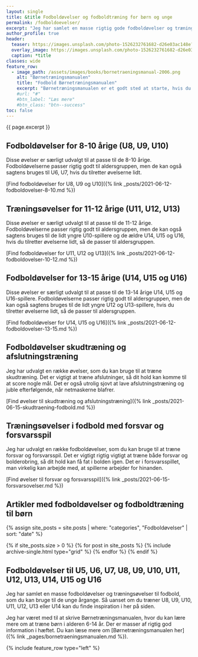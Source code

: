 ```yaml
---
layout: single
title: &title Fodboldøvelser og fodboldtræning for børn og unge
permalink: /fodboldoevelser/
excerpt: "Jeg har samlet en masse rigtig gode fodboldøvelser og træningsøvelser, som du kan bruge til fodboldtræning med børn og unge. Øvelserne passer til U6, U7, U8, U9, U10, U11, U12, U13 og U14, så du kan altså både finde øvelser til de yngste og de ældste børn."
author_profile: true
header:
  teaser: https://images.unsplash.com/photo-1526232761682-d26e03ac148e?ixlib=rb-1.2.1&ixid=eyJhcHBfaWQiOjEyMDd9&auto=format&fit=crop&w=400&q=80
  overlay_image: https://images.unsplash.com/photo-1526232761682-d26e03ac148e?ixlib=rb-1.2.1&ixid=eyJhcHBfaWQiOjEyMDd9&auto=format&fit=crop&w=1900&q=80
  caption: *title
classes: wide
feature_row:
  - image_path: /assets/images/books/bornetraeningsmanual-2006.png
    alt: "Børnetræningsmanualen"
    title: "Fodbold Børnetræningsmanualen"
    excerpt: "Børnetræningsmanualen er et godt sted at starte, hvis du vil have nogle gode grundlæggende fodboldøvelser til din fodboldtræning for børn mellem 6-14 år."
    #url: "#"
    #btn_label: "Læs mere"
    #btn_class: "btn--success"
toc: false
---
```


{{ page.excerpt }}

## Fodboldøvelser for 8-10 årige (U8, U9, U10)

Disse øvelser er særligt udvalgt til at passe til de 8-10 årige. Fodboldøvelserne passer rigtig godt til aldersgruppen, men de kan også sagtens bruges til U6, U7, hvis du tilretter øvelserne lidt.

[Find fodboldøvelser for U8, U9 og U10]({% link _posts/2021-06-12-fodboldovelser-8-10.md %})

## Træningsøvelser for 11-12 årige (U11, U12, U13)

Disse øvelser er særligt udvalgt til at passe til de 11-12 årige. Fodboldøvelserne passer rigtig godt til aldersgruppen, men de kan også sagtens bruges til de lidt yngre U10-spillere og de ældre U14, U15 og U16, hvis du tilretter øvelserne lidt, så de passer til aldersgruppen.

[Find fodboldøvelser for U11, U12 og U13]({% link _posts/2021-06-12-fodboldovelser-10-12.md %})

## Fodboldøvelser for 13-15 årige (U14, U15 og U16)

Disse øvelser er særligt udvalgt til at passe til de 13-14 årige U14, U15 og U16-spillere. Fodboldøvelserne passer rigtig godt til aldersgruppen, men de kan også sagtens bruges til de lidt yngre U12 og U13-spillere, hvis du tilretter øvelserne lidt, så de passer til aldersgruppen.

[Find fodboldøvelser for U14, U15 og U16]({% link _posts/2021-06-12-fodboldovelser-13-15.md %})

## Fodboldøvelser skudtræning og afslutningstræning

Jeg har udvalgt en række øvelser, som du kan bruge til at træne skudtræning. Det er vigtigt at træne afslutninger, så dit hold kan komme til at score nogle mål. Det er også utrolig sjovt at lave afslutningstræning og juble efterfølgende, når netmaskerne blafrer.

[Find øvelser til skudtræning og afslutningstræning]({% link _posts/2021-06-15-skudtraening-fodbold.md %})

## Træningsøvelser i fodbold med forsvar og forsvarsspil

Jeg har udvalgt en række fodboldøvelser, som du kan bruge til at træne forsvar og forsvarsspil. Det er vigtigt rigtig vigtigt at træne både forsvar og bolderobring, så dit hold kan få fat i bolden igen. Det er i forsvarsspillet, man virkelig kan arbejde med, at spillerne arbejder for hinanden.

[Find øvelser til forsvar og forsvarsspil]({% link _posts/2021-06-15-forsvarsovelser.md %})

## Artikler med fodboldøvelser og fodboldtræning til børn

{% assign site_posts = site.posts | where: "categories", "Fodboldøvelser" | sort: "date" %}

<div class="feature__wrapper">
{% if site_posts.size > 0 %}
  {% for post in site_posts %}
    {% include archive-single.html type="grid" %}
  {% endfor %}
{% endif %}
</div>

## Fodboldøvelser til U5, U6, U7, U8, U9, U10, U11, U12, U13, U14, U15 og U16

Jeg har samlet en masse fodboldøvelser og træningsøvelser til fodbold, som du kan bruge  til de unge årgange. Så uanset om du træner U8, U9, U10, U11, U12, U13 eller U14 kan du finde inspiration i her på siden.

Jeg har været med til at skrive Børnetræningsmanualen, hvor du kan lære mere om at træne børn i alderen 6-14 år. Der er masser af rigtig god information i hæftet. Du kan læse mere om [Børnetræningsmanualen her]({% link _pages/bornetraeningsmanualen.md %}).

{% include feature_row type="left" %}
